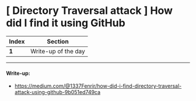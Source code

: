 #  [ Directory Traversal attack ] How did I find it using GitHub

Index | Section
--- | ---
**1** | Write-up of the day

___


#### Write-up: 

* https://medium.com/@1337Fenrir/how-did-i-find-directory-traversal-attack-using-github-9b051ed749ca
